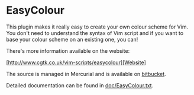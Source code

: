 # EasyColour

This plugin makes it really easy to create your own colour scheme for Vim.  You don't need to understand the syntax of Vim script and if you want to base your colour scheme on an existing one, you can!

There's more information available on the website:

  [http://www.cgtk.co.uk/vim-scripts/easycolour][Website]

The source is managed in Mercurial and is available on [bitbucket][Bitbucket].

Detailed documentation can be found in [doc/EasyColour.txt][Documentation].

[Website]: http://www.cgtk.co.uk/vim-scripts/easycolour
[Bitbucket]: https://bitbucket.org/abudden/easycolour
[Documentation]: https://bitbucket.org/abudden/easycolour/src/default/doc/EasyColour.txt
